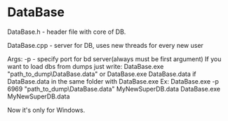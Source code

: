 # DataBase
DataBase.h - header file with core of DB.

DataBase.cpp - server for DB, uses new threads for every new user

Args:
  -p <port> - specify port for bd server(always must be first argument)
  If you want to load dbs from dumps just write:
  DataBase.exe "path_to_dump\DataBase.data" or
  DataBase.exe DataBase.data if DataBase.data in the same folder with DataBase.exe
  Ex:
  DataBase.exe -p 6969 "path_to_dump\DataBase.data" MyNewSuperDB.data
  DataBase.exe MyNewSuperDB.data
  
Now it's only for Windows.
